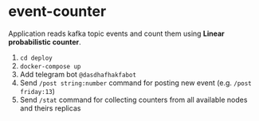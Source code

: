 # event-counter

Application reads kafka topic events and count them using **Linear probabilistic counter**.  

1) `cd deploy`<br>
2) `docker-compose up`<br>
3) Add telegram bot `@dasdhafhakfabot`<br>
4) Send `/post string:number` command for posting new event (e.g. `/post friday:13`)<br>
5) Send `/stat` command for collecting counters from all available nodes and theirs replicas
